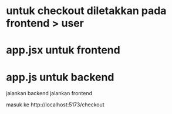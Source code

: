 # untuk checkout diletakkan pada frontend > user
# app.jsx untuk frontend
# app.js untuk backend

jalankan backend
jalankan frontend

masuk ke http://localhost:5173/checkout

